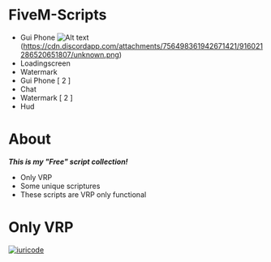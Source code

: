 # FiveM-Scripts
- Gui Phone ![Alt text](https://cdn.discordapp.com/attachments/756498361942671421/916021286520651807/unknown.png?raw=true "Title")
(https://cdn.discordapp.com/attachments/756498361942671421/916021286520651807/unknown.png)
- Loadingscreen
- Watermark
- Gui Phone [ 2 ]
- Chat
- Watermark [ 2 ]
- Hud 
# About
***This is my "Free" script collection!***
- Only VRP
- Some unique scriptures
- These scripts are VRP only functional

# Only VRP
[![iuricode](https://github-readme-stats.vercel.app/api/top-langs/?username=DeXoHigh&hide=html&layout=compact=true&theme=radical)](https://github.com/DeXoHigh)
